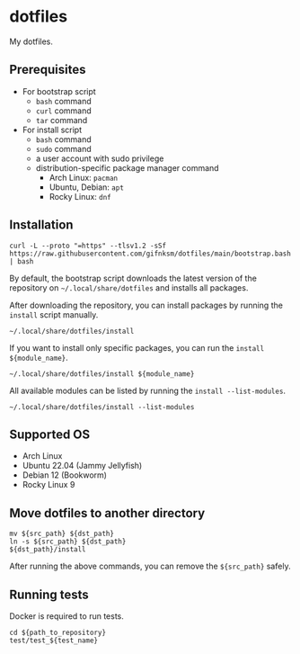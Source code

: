 # dotfiles

My dotfiles.

## Prerequisites

* For bootstrap script
  * `bash` command
  * `curl` command
  * `tar` command
* For install script
  * `bash` command
  * `sudo` command
  * a user account with sudo privilege
  * distribution-specific package manager command
    * Arch Linux: `pacman`
    * Ubuntu, Debian: `apt`
    * Rocky Linux: `dnf`

## Installation

```console
curl -L --proto "=https" --tlsv1.2 -sSf https://raw.githubusercontent.com/gifnksm/dotfiles/main/bootstrap.bash | bash
```

By default, the bootstrap script downloads the latest version of the repository on `~/.local/share/dotfiles` and installs all packages.

After downloading the repository, you can install packages by running the `install` script manually.

```console
~/.local/share/dotfiles/install
```

If you want to install only specific packages, you can run the `install ${module_name}`.

```console
~/.local/share/dotfiles/install ${module_name}
```

All available modules can be listed by running the `install --list-modules`.

```console
~/.local/share/dotfiles/install --list-modules
```

## Supported OS

* Arch Linux
* Ubuntu 22.04 (Jammy Jellyfish)
* Debian 12 (Bookworm)
* Rocky Linux 9

## Move dotfiles to another directory

```console
mv ${src_path} ${dst_path}
ln -s ${src_path} ${dst_path}
${dst_path}/install
```

After running the above commands, you can remove the `${src_path}` safely.

## Running tests

Docker is required to run tests.

```console
cd ${path_to_repository}
test/test_${test_name}
```

